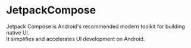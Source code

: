 # JetpackCompose
Jetpack Compose is Android's recommended modern toolkit for building native UI.<br> It simplifies and accelerates UI development on Android.
